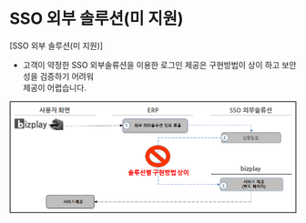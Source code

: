 # SSO 외부 솔루션\(미 지원\)

\[SSO 외부 솔루션\(미 지원\)\]  
- 고객이 약정한 SSO 외부솔류션을 이용한 로그인 제공은 구현방법이 상이 하고 보안 성을 검증하기 어려워  
 제공이 어렵습니다.

![](../../.gitbook/assets/image%20%2814%29.png)

